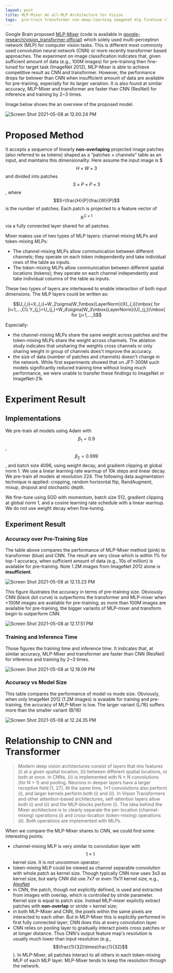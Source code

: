 ```yaml
---
layout: post
title: MLP-Mixer An all-MLP Architecture for Vision
tags:  pre-train transformer cnn deep-learning imagenet mlp finetune classification
---
```



Google Brain proposed [MLP-Mixer](https://arxiv.org/abs/2105.01601v1) (code is available in [google-research/vision_transformer official](https://github.com/google-research/vision_transformer)) which solely used multi-perceptron network (MLP) for computer vision tasks. This is different most commonly used convolution neural network (CNN) or more recently transformer based approaches. The experiment on image classification indicates that, given sufficient amount of data (e.g., 100M images) for pre-training then fine-tuned for target task (ImageNet 2012), MLP-Mixer is able to achieve competitive result as CNN and transformer. However, the performance drops far belower than CNN when insufficient amount of data are available for pre-training, especially for its larger variation. It is also found at similar accuracy, MLP-Mixer and transformer are faster than CNN (ResNet) for inference and training by 2~3 times.

Image below shows the an overview of the proposed model.

![Screen Shot 2021-05-08 at 12.00.24 PM](https://raw.githubusercontent.com/zhangtemplar/zhangtemplar.github.io/master/uPic/2021_05_08_12_00_53_Screen%20Shot%202021-05-08%20at%2012.00.24%20PM.png)

# Proposed Method

It accepts a sequence of linearly **non-overlaping** projected image patches (also referred to as tokens) shaped as a “patches × channels” table as an input, and maintains this dimensionality. Here assume the input image is $$$H\times W \times 3$$ and divided into patches $$S\times P\times P \times 3$$, where $$S=\frac{H}{P}\frac{W}{P}$$ is the number of patches. Each patch is projected to a feature vector of $$\mathbb{R}^{C\times 1}$$ via a fully connected layer shared for all patches.

Mixer makes use of two types of MLP layers: channel-mixing MLPs and token-mixing MLPs:

- The channel-mixing MLPs allow communication between different channels; they operate on each token independently and take individual rows of the table as inputs. 
- The token-mixing MLPs allow communication between different spatial locations (tokens); they operate on each channel independently and take individual columns of the table as inputs. 

These two types of layers are interleaved to enable interaction of both input dimensions. The MLP layers could be written as:

$$U_{,i}=X_{,i}+W_2\sigma(W_1\mbox{LayerNorm}(X)_{,i})\mbox{ for }i=1,...,C\\ Y_{j,}=U_{j,}+W_4\sigma(W_3\mbox{LayerNorm}(U)_{j,})\mbox{ for }j=1,...,S$$

Especially:

- the channel-mixing MLPs share the same weight across patches and the token-mixing MLPs share the weight across channels. The ablation study indicates that unsharing the weights cross channels or only sharing weight in group of channels does't improve the accuracy.
- the size of data (number of patches and channels) doesn't change in the network. While first experiments showed that on JFT-300M such models significantly reduced training time without losing much performance, we were unable to transfer these findings to ImageNet or ImageNet-21k

# Experiment Result

## Implementations

We pre-train all models using Adam with $$\beta_1= 0.9$$, $$\beta_2= 0.999$$, and batch size 4096, using weight decay, and gradient clipping at global norm 1. We use a linear learning rate warmup of 10k steps and linear decay. We pre-train all models at resolution 224. The following data augmentation technique is applied: cropping, random horizontal flip, RandAugment, mixup, dropout and stochastic depth.

We fine-tune using SGD with momentum, batch size 512, gradient clipping at global norm 1, and a cosine learning rate schedule with a linear warmup. We do not use weight decay when fine-tuning.

## Experiment Result

### Accuracy over Pre-Training Size

The table above compares the performance of MLP-Mixer method (pink) to transformer (blue) and CNN. The result are very close which is within 1% for top-1 accuracy, when sufficient amount of data (e.g., 10s of million) is available for pre-training. Note 1.2M images from ImageNet 2012 alone is **insufficient**.

![Screen Shot 2021-05-08 at 12.13.23 PM](https://raw.githubusercontent.com/zhangtemplar/zhangtemplar.github.io/master/uPic/2021_05_08_12_13_30_Screen%20Shot%202021-05-08%20at%2012.13.23%20PM.png)

This figure illustrates the accuracy in terms of pre-training size. Obviously CNN (black dot curve) is outperforms the transformer and MLP-mixer when <100M images are available for pre-training; as more than 100M images are available for pre-training, the bigger variants of MLP-mixer and transform begin to outperform CNN.

![Screen Shot 2021-05-08 at 12.17.51 PM](https://raw.githubusercontent.com/zhangtemplar/zhangtemplar.github.io/master/uPic/2021_05_08_12_17_56_Screen%20Shot%202021-05-08%20at%2012.17.51%20PM.png)

### Training and Inference Time

Those figures the training time and inference time. It indicates that, at similar accuracy, MLP-Mixer and transformer are faster than CNN (ResNet) for inference and training by 2~3 times.

![Screen Shot 2021-05-08 at 12.18.09 PM](https://raw.githubusercontent.com/zhangtemplar/zhangtemplar.github.io/master/uPic/2021_05_08_12_18_19_Screen%20Shot%202021-05-08%20at%2012.18.09%20PM.png)

### Accuracy vs Model Size

This table compares the performance of model vs mode size. Obviously, when only ImageNet 2012 (1.2M images) is avaiable for training and pre-training, the accuracy of MLP-Mixer is low. The larger variant (L/16) suffers more than the smaller variant (B/16) 

![Screen Shot 2021-05-08 at 12.24.35 PM](https://raw.githubusercontent.com/zhangtemplar/zhangtemplar.github.io/master/uPic/2021_05_08_12_24_40_Screen%20Shot%202021-05-08%20at%2012.24.35%20PM.png)

# Relationship to CNN and Transformer

> Modern deep vision architectures consist of layers that mix features (i) at a given spatial location, (ii) between different spatial locations, or both at once. In CNNs, (ii) is implemented with N × N convolutions (for N > 1) and pooling. Neurons in deeper layers have a larger receptive field [1, 27]. At the same time, 1×1 convolutions also perform (i), and larger kernels perform both (i) and (ii). In Vision Transformers and other attention-based architectures, self-attention layers allow both (i) and (ii) and the MLP-blocks perform (i). The idea behind the Mixer architecture is to clearly separate the per-location (channel-mixing) operations (i) and cross-location (token-mixing) operations (ii). Both operations are implemented with MLPs.

When we compare the MLP-Mixer shares to CNN, we could find some interesting points:

- channel-mixing MLP is very similar to convolution layer with $$1\times1$$ kernel size. It is not uncommon operator;
- token-mixing MLP could be viewed as channel separable convolution with whole patch as kernel size. Though typically CNN now uses 3x3 as kernel size, but early CNN did use 7x7 or even 11x11 kernel size, e.g., [AlexNet](https://papers.nips.cc/paper/4824-imagenet-classification-with-deep-convolutional-neural-networks.pdf)
- in CNN, the patch, though not explicitly defined, is used and extracted from images with overlap, which is controlled by stride parameter. Kernel size is equal to patch size. Instead MLP-mixer explictly extract patches with **non-overlap** or stride = kernel size;
- in both MLP-Mixer and CNN, the pixels within the same pixels are interacted to each other. But in MLP-Mixer this is explicitly performed in first fully connected layer; CNN does this at every convolution layer. 
- CNN relies on pooling layer to gradually interact pixels cross patches or at longer distance. Thus CNN's output feature map's resolution is usually much lower than input resolution (e.g., $$\frac{1}{32}\times\frac{1}{32}$$). In MLP-Mixer, all patches interact to all others in each token-mixing MLP of each MLP layer. MLP-Mixer tends to keep the resolution through the network.
